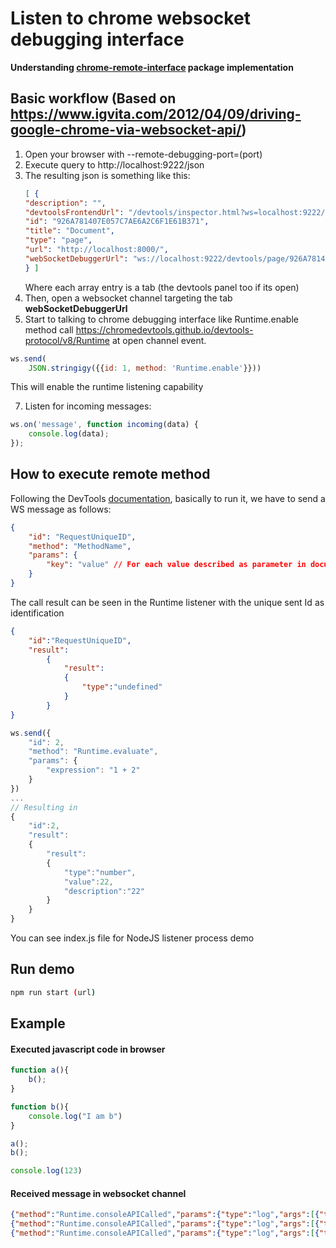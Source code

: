 
# Listen to chrome websocket debugging interface

**Understanding [chrome-remote-interface](https://github.com/cyrus-and/chrome-remote-interface/blob/master/README.md) package implementation**

## Basic workflow (Based on <https://www.igvita.com/2012/04/09/driving-google-chrome-via-websocket-api/>)


1. Open your browser with --remote-debugging-port=(port)
3. Execute query to http://localhost:9222/json
4. The resulting json is something like this:
    ```json
    [ {
    "description": "",
    "devtoolsFrontendUrl": "/devtools/inspector.html?ws=localhost:9222/devtools/page/926A781407E057C7AE6A2C6F1E61B371",
    "id": "926A781407E057C7AE6A2C6F1E61B371",
    "title": "Document",
    "type": "page",
    "url": "http://localhost:8000/",
    "webSocketDebuggerUrl": "ws://localhost:9222/devtools/page/926A781407E057C7AE6A2C6F1E61B371"
    } ]
    ```
    Where each array entry is a tab (the devtools panel too if its open)
5. Then, open a websocket channel targeting the tab **webSocketDebuggerUrl**
6. Start to talking to chrome debugging interface like Runtime.enable method call <https://chromedevtools.github.io/devtools-protocol/v8/Runtime> at open channel event.
```js
ws.send(
    JSON.stringigy({{id: 1, method: 'Runtime.enable'}}))
```
This will enable the runtime listening capability

7. Listen for incoming messages:
```js
ws.on('message', function incoming(data) {
    console.log(data);
});
```

## How to execute remote method

Following the DevTools [documentation](https://chromedevtools.github.io/devtools-protocol/v8/Profiler), basically to run it, we have to send a WS message as follows:

```json
{
    "id": "RequestUniqueID",
    "method": "MethodName",
    "params": {
        "key": "value" // For each value described as parameter in documentation
    }
}
```


The call result can be seen in the Runtime listener with the unique sent Id as identification

```json
{
    "id":"RequestUniqueID",
    "result":
        {
            "result":
            {
                "type":"undefined"
            }
        }
}
```

```js
ws.send({
    "id": 2,
    "method": "Runtime.evaluate",
    "params": {
        "expression": "1 + 2"
    }
})
...
// Resulting in
{
    "id":2,
    "result":
    {
        "result":
        {
            "type":"number",
            "value":22,
            "description":"22"
        }
    }
}
```

You can see index.js file for NodeJS listener process demo

## Run demo

```bash
npm run start (url)
```

## Example

#### Executed javascript code in browser
```js
function a(){
    b();
}

function b(){
    console.log("I am b")
}

a();
b();

console.log(123)
```

#### Received message in websocket channel
```json
{"method":"Runtime.consoleAPICalled","params":{"type":"log","args":[{"type":"string","value":"I am b"}],"executionContextId":16,"timestamp":1557496455630.506,"stackTrace":{"callFrames":[{"functionName":"b","scriptId":"39","url":"http://localhost:8000/demo.js","lineNumber":5,"columnNumber":12},{"functionName":"a","scriptId":"39","url":"http://localhost:8000/demo.js","lineNumber":1,"columnNumber":4},{"functionName":"","scriptId":"39","url":"http://localhost:8000/demo.js","lineNumber":8,"columnNumber":0}]}}}
{"method":"Runtime.consoleAPICalled","params":{"type":"log","args":[{"type":"string","value":"I am b"}],"executionContextId":16,"timestamp":1557496455630.791,"stackTrace":{"callFrames":[{"functionName":"b","scriptId":"39","url":"http://localhost:8000/demo.js","lineNumber":5,"columnNumber":12},{"functionName":"","scriptId":"39","url":"http://localhost:8000/demo.js","lineNumber":9,"columnNumber":0}]}}}
{"method":"Runtime.consoleAPICalled","params":{"type":"log","args":[{"type":"number","value":123,"description":"123"}],"executionContextId":16,"timestamp":1557496455630.993,"stackTrace":{"callFrames":[{"functionName":"","scriptId":"39","url":"http://localhost:8000/demo.js","lineNumber":11,"columnNumber":8}]}}}
```

